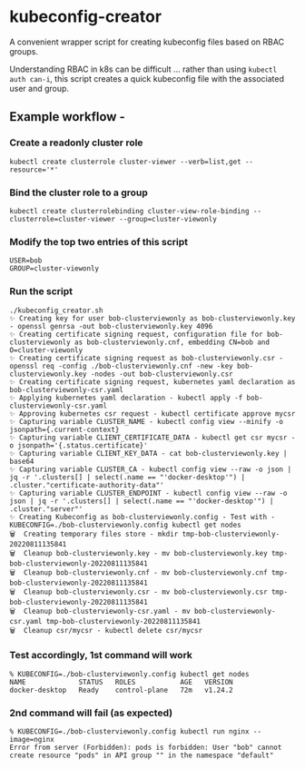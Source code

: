 # kubeconfig-creator

A convenient wrapper script for creating kubeconfig files based on RBAC groups.

Understanding RBAC in k8s can be difficult ... rather than using ```kubectl auth can-i```, this script creates a quick kubeconfig file with the associated user and group.

## Example workflow -

### Create a readonly cluster role

```
kubectl create clusterrole cluster-viewer --verb=list,get --resource='*'
```

### Bind the cluster role to a group
```
kubectl create clusterrolebinding cluster-view-role-binding --clusterrole=cluster-viewer --group=cluster-viewonly
```

### Modify the top two entries of this script
```
USER=bob
GROUP=cluster-viewonly
```

### Run the script
```
./kubeconfig_creator.sh
✨ Creating key for user bob-clusterviewonly as bob-clusterviewonly.key - openssl genrsa -out bob-clusterviewonly.key 4096
✨ Creating certificate signing request, configuration file for bob-clusterviewonly as bob-clusterviewonly.cnf, embedding CN=bob and O=cluster-viewonly
✨ Creating certificate signing request as bob-clusterviewonly.csr - openssl req -config ./bob-clusterviewonly.cnf -new -key bob-clusterviewonly.key -nodes -out bob-clusterviewonly.csr
✨ Creating certificate signing request, kubernetes yaml declaration as bob-clusterviewonly-csr.yaml
✨ Applying kubernetes yaml declaration - kubectl apply -f bob-clusterviewonly-csr.yaml
✨ Approving kubernetes csr request - kubectl certificate approve mycsr
✨ Capturing variable CLUSTER_NAME - kubectl config view --minify -o jsonpath={.current-context}
✨ Capturing variable CLIENT_CERTIFICATE_DATA - kubectl get csr mycsr -o jsonpath='{.status.certificate}'
✨ Capturing variable CLIENT_KEY_DATA - cat bob-clusterviewonly.key | base64
✨ Capturing variable CLUSTER_CA - kubectl config view --raw -o json | jq -r '.clusters[] | select(.name == "'docker-desktop'") | .cluster."certificate-authority-data"'
✨ Capturing variable CLUSTER_ENDPOINT - kubectl config view --raw -o json | jq -r '.clusters[] | select(.name == "'docker-desktop'") | .cluster."server"'
✨ Creating Kubeconfig as bob-clusterviewonly.config - Test with - KUBECONFIG=./bob-clusterviewonly.config kubectl get nodes
🗑️  Creating temporary files store - mkdir tmp-bob-clusterviewonly-20220811135841
🗑️  Cleanup bob-clusterviewonly.key - mv bob-clusterviewonly.key tmp-bob-clusterviewonly-20220811135841
🗑️  Cleanup bob-clusterviewonly.cnf - mv bob-clusterviewonly.cnf tmp-bob-clusterviewonly-20220811135841
🗑️  Cleanup bob-clusterviewonly.csr - mv bob-clusterviewonly.csr tmp-bob-clusterviewonly-20220811135841
🗑️  Cleanup bob-clusterviewonly-csr.yaml - mv bob-clusterviewonly-csr.yaml tmp-bob-clusterviewonly-20220811135841
🗑️  Cleanup csr/mycsr - kubectl delete csr/mycsr
```

### Test accordingly, 1st command will work
```
% KUBECONFIG=./bob-clusterviewonly.config kubectl get nodes
NAME             STATUS   ROLES           AGE   VERSION
docker-desktop   Ready    control-plane   72m   v1.24.2
```

### 2nd command will fail (as expected)
```
% KUBECONFIG=./bob-clusterviewonly.config kubectl run nginx --image=nginx
Error from server (Forbidden): pods is forbidden: User "bob" cannot create resource "pods" in API group "" in the namespace "default"
```

